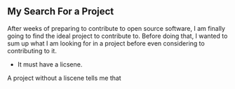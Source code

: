 ## My Search For a Project 

After weeks of preparing to contribute to open source software, I am finally going to find the ideal project to contribute to.
Before doing that, I wanted to sum up what I am looking for in a project before even considering to contributing to it. 

* It must have a licsene. 

A project without a liscene tells me that 
